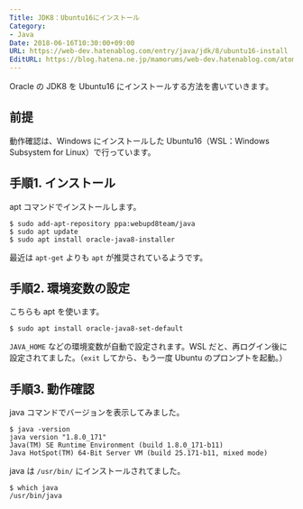 ```yaml
---
Title: JDK8：Ubuntu16にインストール
Category:
- Java
Date: 2018-06-16T10:30:00+09:00
URL: https://web-dev.hatenablog.com/entry/java/jdk/8/ubuntu16-install
EditURL: https://blog.hatena.ne.jp/mamorums/web-dev.hatenablog.com/atom/entry/17391345971655625444
---
```


Oracle の JDK8 を Ubuntu16 にインストールする方法を書いていきます。


## 前提
動作確認は、Windows にインストールした Ubuntu16（WSL：Windows Subsystem for Linux）で行っています。


## 手順1. インストール
apt コマンドでインストールします。

```
$ sudo add-apt-repository ppa:webupd8team/java
$ sudo apt update
$ sudo apt install oracle-java8-installer
```

最近は `apt-get` よりも `apt` が推奨されているようです。


## 手順2. 環境変数の設定
こちらも apt を使います。

```
$ sudo apt install oracle-java8-set-default
```

`JAVA_HOME` などの環境変数が自動で設定されます。WSL だと、再ログイン後に設定されてました。（`exit` してから、もう一度 Ubuntu のプロンプトを起動。）


## 手順3. 動作確認
java コマンドでバージョンを表示してみました。

```
$ java -version
java version "1.8.0_171"
Java(TM) SE Runtime Environment (build 1.8.0_171-b11)
Java HotSpot(TM) 64-Bit Server VM (build 25.171-b11, mixed mode)
```

java は `/usr/bin/` にインストールされてました。

```
$ which java
/usr/bin/java
```
